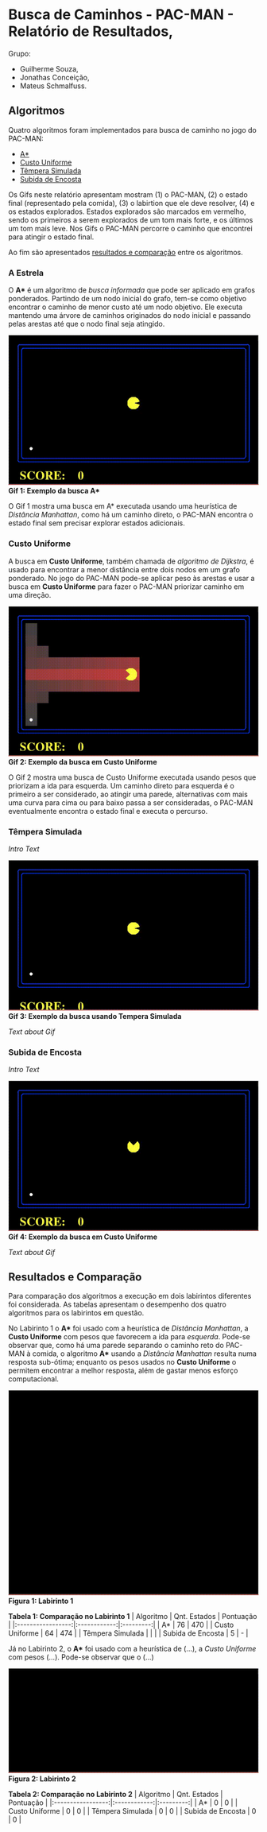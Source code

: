# Busca de Caminhos - PAC-MAN - Relatório de Resultados,

Grupo:
-	Guilherme Souza,
-	Jonathas Conceição,
-	Mateus Schmalfuss.

## Algoritmos

Quatro algoritmos foram implementados para busca de caminho no jogo do PAC-MAN:
- [A*](#a-estrela)
- [Custo Uniforme](#custo-uniforme)
- [Têmpera Simulada](#têmpera-simulada)
- [Subida de Encosta](#subida-de-encosta)

Os Gifs neste relatório apresentam mostram
(1) o PAC-MAN,
(2) o estado final (representado pela comida),
(3) o labirtion que ele deve resolver,
(4) e os estados explorados.
Estados explorados são marcados em vermelho,
sendo os primeiros a serem explorados de um tom mais forte,
e os últimos um tom mais leve.
Nos Gifs o PAC-MAN percorre o caminho que encontrei para atingir o estado final.

Ao fim são apresentados [resultados e comparação](#resultados-e-comparação) entre os algoritmos.

### A Estrela
O **A\*** é um algoritmo de _busca informada_ que pode ser aplicado em grafos ponderados.
Partindo de um nodo inicial do grafo,
tem-se como objetivo encontrar o caminho de menor custo até um nodo objetivo.
Ele executa mantendo uma árvore de caminhos originados do nodo inicial
e passando pelas arestas até que o nodo final seja atingido.

![Exemplo da busca A*](media/ASS.gif)  
**Gif 1: Exemplo da busca A\***

O Gif 1 mostra uma busca em A* executada usando
uma heurística de _Distância Manhattan_,
como há um caminho direto,
o PAC-MAN encontra o estado final sem precisar explorar estados adicionais.

### Custo Uniforme
A busca em **Custo Uniforme**,
também chamada de _algoritmo de Dijkstra_,
é usado para encontrar a menor distância entre dois nodos em um grafo ponderado.
No jogo do PAC-MAN pode-se aplicar peso às arestas
e usar a busca em **Custo Uniforme** para fazer o PAC-MAN priorizar caminho em uma direção.

![Exemplo da busca em Custo Uniforme](media/UCS.gif)  
**Gif 2: Exemplo da busca em Custo Uniforme**

O Gif 2 mostra uma busca de Custo Uniforme executada usando
pesos que priorizam a ida para esquerda.
Um caminho direto para esquerda é o primeiro a ser considerado,
ao atingir uma parede,
alternativas com mais uma curva para cima ou para baixo passa a ser consideradas,
o PAC-MAN eventualmente encontra o estado final e executa o percurso.

### Têmpera Simulada
_Intro Text_

![Exemplo da busca usando Tempera Simulada](media/SAS.gif)  
**Gif 3: Exemplo da busca usando Tempera Simulada**

_Text about Gif_

### Subida de Encosta
_Intro Text_

![Exemplo da busca em Custo Uniforme](media/HCS.gif)  
**Gif 4: Exemplo da busca em Custo Uniforme**

_Text about Gif_

## Resultados e Comparação
Para comparação dos algoritmos a execução em dois labirintos diferentes foi considerada.
As tabelas apresentam o desempenho dos quatro algoritmos para os labirintos em questão.

No Labirinto 1 o **A\*** foi usado com a heurística de _Distância Manhattan_,
a **Custo Uniforme** com pesos que favorecem a ida para _esquerda_.
Pode-se observar que,
como há uma parede separando o caminho reto do PAC-MAN à comida,
o algoritmo **A\*** usando a _Distância Manhattan_ resulta numa resposta sub-ótima;
enquanto os pesos usados no **Custo Uniforme** o permitem encontrar a melhor resposta,
além de gastar menos esforço computacional.

![Exemplo da busca em Custo Uniforme](media/maze1.gif)  
**Figura 1: Labirinto 1**

**Tabela 1: Comparação no Labirinto 1**
|     Algoritmo     | Qnt. Estados | Pontuação |
|:-----------------:|:------------:|:---------:|
|         A*        |      76      |    470    |
|   Custo Uniforme  |      64      |    474    |
|  Têmpera Simulada |              |           |
| Subida de Encosta |       5      |     -     |

Já no Labirinto 2, o **A\*** foi usado com a heurística de (...),
a _Custo Uniforme_ com pesos (...).
Pode-se observar que o (...)

![Exemplo da busca em Custo Uniforme](media/maze2.gif)  
**Figura 2: Labirinto 2**

**Tabela 2: Comparação no Labirinto 2**
|     Algoritmo     | Qnt. Estados | Pontuação |
|:-----------------:|:------------:|:---------:|
|         A*        |       0      |     0     |
|   Custo Uniforme  |       0      |     0     |
|  Têmpera Simulada |       0      |     0     |
| Subida de Encosta |       0      |     0     |





